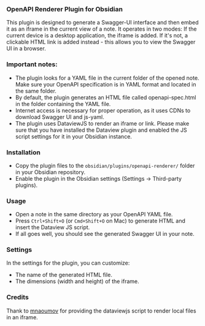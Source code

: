 ### OpenAPI Renderer Plugin for Obsidian

This plugin is designed to generate a Swagger-UI interface and then embed it as an iframe in the current view of a note. It operates in two modes: If the current device is a desktop application, the iframe is added. If it's not, a clickable HTML link is added instead - this allows you to view the Swagger UI in a browser.

### **Important notes:**
- The plugin looks for a YAML file in the current folder of the opened note. Make sure your OpenAPI specification is in YAML format and located in the same folder.
- By default, the plugin generates an HTML file called openapi-spec.html in the folder containing the YAML file.
- Internet access is necessary for proper operation, as it uses CDNs to download Swagger UI and js-yaml.
- The plugin uses DataviewJS to render an iframe or link. Please make sure that you have installed the Dataview plugin and enabled the JS script settings for it in your Obsidian instance.

### Installation
- Copy the plugin files to the `obsidian/plugins/openapi-renderer/` folder in your Obsidian repository.
- Enable the plugin in the Obsidian settings (Settings → Third-party plugins).

### Usage
- Open a note in the same directory as your OpenAPI YAML file.
- Press `Ctrl+Shift+O` (or `Cmd+Shift+O` on Mac) to generate HTML and insert the Dataview JS script.
- If all goes well, you should see the generated Swagger UI in your note.

### Settings
In the settings for the plugin, you can customize:
- The name of the generated HTML file.
- The dimensions (width and height) of the iframe.

### Credits 
Thank to [mnaoumov](https://github.com/mnaoumov/) for providing the dataviewjs script to render local files in an iframe.